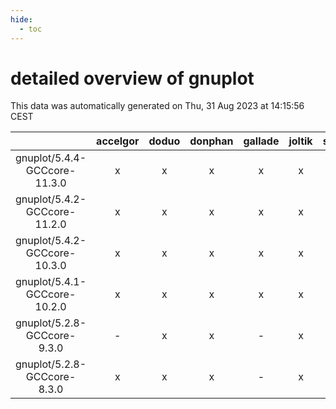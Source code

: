 ```yaml
---
hide:
  - toc
---
```


detailed overview of gnuplot
============================


This data was automatically generated on Thu, 31 Aug 2023 at 14:15:56 CEST  

| |accelgor|doduo|donphan|gallade|joltik|skitty|swalot|victini|
| :---: | :---: | :---: | :---: | :---: | :---: | :---: | :---: | :---: |
|gnuplot/5.4.4-GCCcore-11.3.0|x|x|x|x|x|x|x|x|
|gnuplot/5.4.2-GCCcore-11.2.0|x|x|x|x|x|x|x|x|
|gnuplot/5.4.2-GCCcore-10.3.0|x|x|x|x|x|x|x|x|
|gnuplot/5.4.1-GCCcore-10.2.0|x|x|x|x|x|x|x|x|
|gnuplot/5.2.8-GCCcore-9.3.0|-|x|x|-|x|x|x|x|
|gnuplot/5.2.8-GCCcore-8.3.0|x|x|x|-|x|x|x|x|
